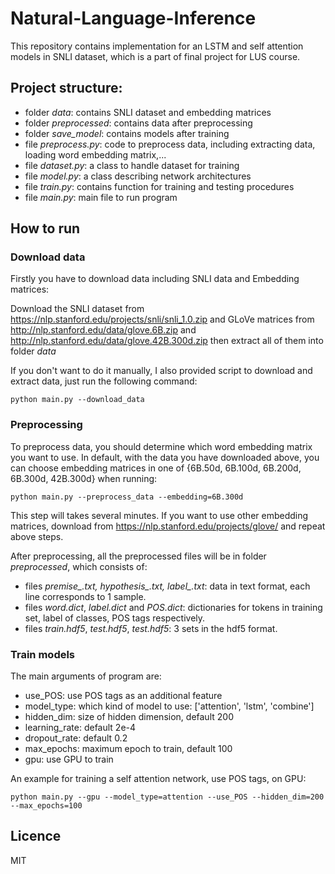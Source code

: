 # Natural-Language-Inference
This repository contains implementation for an LSTM and self attention models in SNLI dataset, which is a part of final project for LUS course.

## Project structure:
- folder *data*: contains SNLI dataset and embedding matrices
- folder *preprocessed*: contains data after preprocessing
- folder *save_model*: contains models after training
- file *preprocess.py*: code to preprocess data, including extracting data, loading word embedding matrix,...
- file *dataset.py*: a class to handle dataset for training
- file *model.py*: a class describing network architectures
- file *train.py*: contains function for training and testing procedures
- file *main.py*: main file to run program

## How to run
### Download data
Firstly you have to download data including SNLI data and Embedding matrices:

Download the SNLI dataset from https://nlp.stanford.edu/projects/snli/snli_1.0.zip and GLoVe matrices from http://nlp.stanford.edu/data/glove.6B.zip and http://nlp.stanford.edu/data/glove.42B.300d.zip then extract all of them into folder *data* 

If you don't want to do it manually, I also provided script to download and extract data, just run the following command:
```
python main.py --download_data
```
### Preprocessing
To preprocess data, you should determine which word embedding matrix you want to use. In default, with the data you have downloaded above, you can choose embedding matrices in one of {6B.50d, 6B.100d, 6B.200d, 6B.300d, 42B.300d} when running:
```
python main.py --preprocess_data --embedding=6B.300d
```
This step will takes several minutes. If you want to use other embedding matrices, download from https://nlp.stanford.edu/projects/glove/ and repeat above steps.

After preprocessing, all the preprocessed files will be in folder *preprocessed*, which consists of:
- files *premise_.txt, hypothesis_.txt, label_.txt*: data in text format, each line corresponds to 1 sample.
- files *word.dict*, *label.dict* and *POS.dict*: dictionaries for tokens in training set, label of classes, POS tags respectively.
- files *train.hdf5*, *test.hdf5*, *test.hdf5*: 3 sets in the hdf5 format.

### Train models
The main arguments of program are:
- use_POS: use POS tags as an additional feature
- model_type: which kind of model to use: ['attention', 'lstm', 'combine']
- hidden_dim: size of hidden dimension, default 200
- learning_rate: default 2e-4
- dropout_rate: default 0.2
- max_epochs: maximum epoch to train, default 100
- gpu: use GPU to train

An example for training a self attention network, use POS tags, on GPU:
```
python main.py --gpu --model_type=attention --use_POS --hidden_dim=200 --max_epochs=100
```

## Licence
MIT
